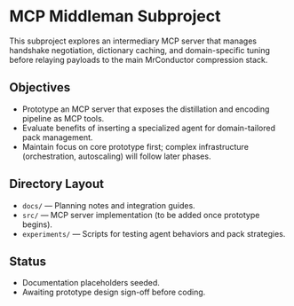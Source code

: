 # MCP Middleman Subproject

This subproject explores an intermediary MCP server that manages handshake negotiation, dictionary caching, and domain-specific tuning before relaying payloads to the main MrConductor compression stack.

## Objectives

- Prototype an MCP server that exposes the distillation and encoding pipeline as MCP tools.
- Evaluate benefits of inserting a specialized agent for domain-tailored pack management.
- Maintain focus on core prototype first; complex infrastructure (orchestration, autoscaling) will follow later phases.

## Directory Layout

- `docs/` — Planning notes and integration guides.
- `src/` — MCP server implementation (to be added once prototype begins).
- `experiments/` — Scripts for testing agent behaviors and pack strategies.

## Status

- Documentation placeholders seeded.
- Awaiting prototype design sign-off before coding.
